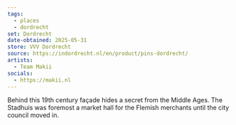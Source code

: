 ```yaml
---
tags:
  - places
  - dordrecht
set: Dordrecht
date-obtained: 2025-05-31
store: VVV Dordrecht
source: https://indordrecht.nl/en/product/pins-dordrecht/
artists:
  - Team Makii
socials:
  - https://makii.nl
---
```

Behind this 19th century façade hides a secret from the Middle Ages. The Stadhuis was foremost a market hall for the Flemish merchants until the city council moved in.
